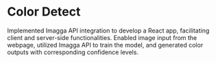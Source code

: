 # Color Detect

Implemented Imagga API integration to develop a React app, facilitating client and server-side functionalities. 
Enabled image input from the webpage, utilized Imagga API to train the model, and generated color outputs with corresponding confidence levels.
